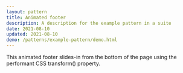 ```yaml
---
layout: pattern
title: Animated footer
description: A description for the example pattern in a suite
date: 2021-08-10
updated: 2021-08-10
demo: /patterns/example-pattern/demo.html
---
```


This animated footer slides-in from the bottom of the page using the performant CSS transform() property.

